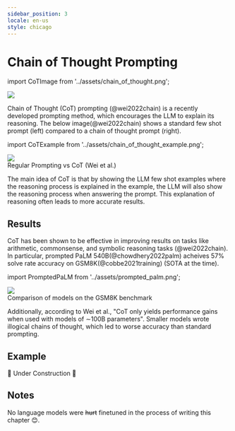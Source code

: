 ```yaml
---
sidebar_position: 3
locale: en-us
style: chicago
---
```


# Chain of Thought Prompting

import CoTImage from '../assets/chain_of_thought.png';

<div style={{textAlign: 'center'}}>
  <img src={CoTImage} style={{width: "250px"}} />
</div>

Chain of Thought (CoT) prompting (@wei2022chain) is a recently developed prompting
method, which encourages the LLM to explain its reasoning. The below image(@wei2022chain) 
shows a standard few shot prompt (left) compared to a chain of thought prompt (right).


import CoTExample from '../assets/chain_of_thought_example.png';

<div style={{textAlign: 'center'}}>
  <img src={CoTExample} style={{width: "750px"}} />
</div>

<div style={{textAlign: 'center'}}>
Regular Prompting vs CoT (Wei et al.)
</div>

The main idea of CoT is that by showing the LLM few shot examples where the reasoning
process is explained in the example, the LLM will also show the reasoning process
when answering the prompt. This explanation of reasoning often leads to more accurate
results.

## Results

CoT has been shown to be effective in improving results on tasks like 
arithmetic, commonsense, and symbolic reasoning tasks (@wei2022chain). 
In particular, prompted PaLM 540B(@chowdhery2022palm) acheives 57% solve 
rate accuracy on GSM8K(@cobbe2021training) (SOTA at the time).

import PromptedPaLM from '../assets/prompted_palm.png';

<div style={{textAlign: 'center'}}>
  <img src={PromptedPaLM} style={{width: "300px"}} />
</div>

<div style={{textAlign: 'center'}}>
Comparison of models on the GSM8K benchmark
</div>

Additionally, according to Wei et al., "CoT only yields performance gains when used with models of ∼100B parameters". Smaller models wrote illogical chains of thought, which led to worse accuracy than standard prompting. 

## Example

🚧 Under Construction 🚧

## Notes

No language models were ~~hurt~~ finetuned in the process of writing this chapter 😊.